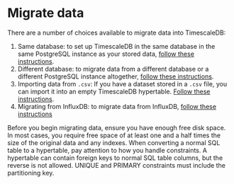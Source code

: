 # Migrate data
There are a number of choices available to migrate data into TimescaleDB:

1.  Same database: to set up TimescaleDB in the same database in the same
    PostgreSQL instance as your stored data,
    [follow these instructions][same-db].
1.  Different database: to migrate data from a different database or a different
    PostgreSQL instance altogether, [follow these instructions][different-db].
1.  Importing data from `.csv`: If you have a dataset stored in a `.csv` file,
    you can import it into an empty TimescaleDB hypertable.
    [Follow these instructions][import-data].
1.  Migrating from InfluxDB: to migrate data from InfluxDB,
    [follow these instructions][outflux]

<highlight type="warning">
Before you begin migrating data, ensure you have enough free disk space. In most
cases, you require free space of at least one and a half times the size of the
original data and any indexes.
</highlight>

<highlight type="note">
When converting a normal SQL table to a hypertable, pay attention to how you
handle constraints. A hypertable can contain foreign keys to normal SQL table
columns, but the reverse is not allowed. UNIQUE and PRIMARY constraints must
include the partitioning key.
</highlight>


[same-db]: /how-to-guides/migrate-data/same-db/
[different-db]: /how-to-guides/migrate-data/different-db/
[import-data]: /how-to-guides/migrate-data/import-csv/
[outflux]: /how-to-guides/migrate-data/migrate-influxdb/
